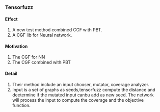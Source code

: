 ### Tensorfuzz

#### Effect

1. A new test method combined CGF with PBT.
2. A CGF lib for Neural network.

#### Motivation

1. The CGF for NN
2. The CGF combined with PBT

#### Detail

1. Their method include an input chooser, mutator, coverage analyzer.
2. Input is a set of graphs as seeds,tensorfuzz compute the distance and deetermine if the mutated input canbu add as new seed.
The network will process the input to compute the coverage and the objective function.